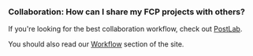 ###  Collaboration: How can I share my FCP projects with others?

If you're looking for the best collaboration workflow, check out [PostLab](/ecosystem/tools/#postlab).

You should also read our [Workflow](/workflow) section of the site.
